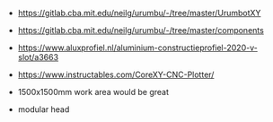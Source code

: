 - <https://gitlab.cba.mit.edu/neilg/urumbu/-/tree/master/UrumbotXY>
- <https://gitlab.cba.mit.edu/neilg/urumbu/-/tree/master/components>
- <https://www.aluxprofiel.nl/aluminium-constructieprofiel-2020-v-slot/a3663>
- <https://www.instructables.com/CoreXY-CNC-Plotter/>


- 1500x1500mm work area would be great
- modular head
